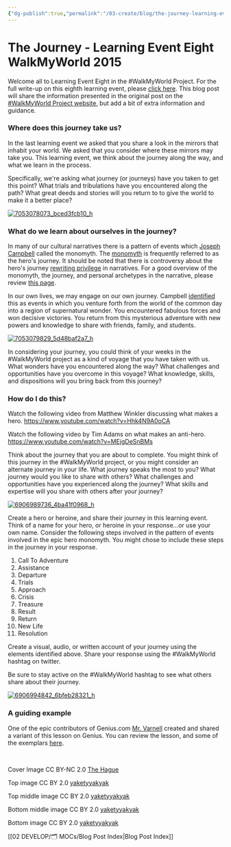 ```yaml
---
{"dg-publish":true,"permalink":"/03-create/blog/the-journey-learning-event-eight-walk-my-world-2015/","title":"The Journey - Learning Event Eight #WalkMyWorld 2015","tags":["walkmyworld"]}
---
```


# The Journey - Learning Event Eight WalkMyWorld 2015

Welcome all to Learning Event Eight in the #WalkMyWorld Project. For the full write-up on this eighth learning event, please [click here](https://sites.google.com/site/walkmyworldproject/2015-learning-events/the-journey). This blog post will share the information presented in the original post on the [#WalkMyWorld Project website](https://sites.google.com/site/walkmyworldproject/), but add a bit of extra information and guidance.

### Where does this journey take us?

In the last learning event we asked that you share a look in the mirrors that inhabit your world. We asked that you consider where these mirrors may take you. This learning event, we think about the journey along the way, and what we learn in the process.

Specifically, we're asking what journey (or journeys) have you taken to get this point? What trials and tribulations have you encountered along the path? What great deeds and stories will you return to to give the world to make it a better place?

[![7053078073_bced3fcb10_h](images/7053078073_bced3fcb10_h-750x380.jpg)](http://wiobyrne.com/wp-content/uploads/2015/03/7053078073_bced3fcb10_h.jpg)

### What do we learn about ourselves in the journey?

In many of our cultural narratives there is a pattern of events which [Joseph Campbell](http://en.wikipedia.org/wiki/Joseph_Campbell) called the monomyth. The [monomyth](http://en.wikipedia.org/wiki/Monomyth) is frequently referred to as the hero's journey. It should be noted that there is controversy about the hero's journey [rewriting privilege](http://goodmenproject.com/featured-content/heros-journey-vs-heroines-journey-rewriting-privilege/) in narratives. For a good overview of the monomyth, the journey, and personal archetypes in the narrative, please review [this page](http://www.thewritersjourney.com/hero's_journey.htm#Hero).

In our own lives, we may engage on our own journey. Campbell [identified](http://en.wikipedia.org/wiki/The_Hero_with_a_Thousand_Faces) this as events in which you venture forth from the world of the common day into a region of supernatural wonder. You encountered fabulous forces and won decisive victories. You return from this mysterious adventure with new powers and knowledge to share with friends, family, and students.

[![7053079829_5d48baf2a7_h](images/7053079829_5d48baf2a7_h-750x380.jpg)](http://wiobyrne.com/wp-content/uploads/2015/03/7053079829_5d48baf2a7_h.jpg)

In considering your journey, you could think of your weeks in the #WalkMyWorld project as a kind of voyage that you have taken with us. What wonders have you encountered along the way? What challenges and opportunities have you overcome in this voyage? What knowledge, skills, and dispositions will you bring back from this journey?

### How do I do this?

Watch the following video from Matthew Winkler discussing what makes a hero. https://www.youtube.com/watch?v=Hhk4N9A0oCA

Watch the following video by Tim Adams on what makes an anti-hero. https://www.youtube.com/watch?v=MEjgDeSnBMs

Think about the journey that you are about to complete. You might think of this journey in the #WalkMyWorld project, or you might consider an alternate journey in your life. What journey speaks the most to you? What journey would you like to share with others? What challenges and opportunities have you experienced along the journey? What skills and expertise will you share with others after your journey?

[![6906989736_4ba41f0968_h](images/6906989736_4ba41f0968_h-750x380.jpg)](http://wiobyrne.com/wp-content/uploads/2015/03/6906989736_4ba41f0968_h.jpg)

Create a hero or heroine, and share their journey in this learning event. Think of a name for your hero, or heroine in your response...or use your own name. Consider the following steps involved in the pattern of events involved in the epic hero monomyth. You might chose to include these steps in the journey in your response.

1. Call To Adventure
2. Assistance
3. Departure
4. Trials
5. Approach
6. Crisis
7. Treasure
8. Result
9. Return
10. New Life
11. Resolution

Create a visual, audio, or written account of your journey using the elements identified above. Share your response using the #WalkMyWorld hashtag on twitter.

Be sure to stay active on the #WalkMyWorld hashtag to see what others share about their journey.

[![6906994842_6bfeb28321_h](images/6906994842_6bfeb28321_h-750x380.jpg)](http://wiobyrne.com/wp-content/uploads/2015/03/6906994842_6bfeb28321_h.jpg)

### A guiding example

One of the epic contributors of Genius.com [Mr. Varnell](http://genius.com/artists/Mr-varnell) created and shared a variant of this lesson on Genius. You can review the lesson, and some of the exemplars [here](http://genius.com/Mr-varnell-the-epic-hero-monomyth-instructions-annotated/).

 

Cover Image CC BY-NC 2.0 [The Hague](https://www.flickr.com/photos/38971527@N04/5924950320/in/photolist-5gbuuC-8DrTwR-asTgK3-asTgSL-asQDPr-asQDHv-asQDxT-asQDBB-asQDLv-asTgU9-asQDJz-asQDA4-asQDDB-asQDCk-asTgLY-5g7ajD-5gbuvN-nXyxwd-e5PwXt-e5Pxd4-buyEs4-a2yViS-od1RdY-od1Pq9-od1YNh-oeZxvu-nXy9o1-od1Qey-nXysQS-of3Z76-ogPUV2-nXzqCa-of3QzX-oeZHk9-nXyweK-nXyKXX-oeL7ct-ogPP1X-oeL4Ep-oeSWEb-nXysyE-ogPD7P-nXyDZ4-oeZAnm-oeSSbS-nXyb8o-oeZzyC-nXymJm-oeL81T-ogPHLD)

Top image CC BY 2.0 [yaketyyakyak](https://www.flickr.com/photos/yaketyyakyak/7053078073)

Top middle image CC BY 2.0 [yaketyyakyak](https://www.flickr.com/photos/yaketyyakyak/7053079829)

Bottom middle image CC BY 2.0 [yaketyyakyak](https://www.flickr.com/photos/yaketyyakyak/6906989736)

Bottom image CC BY 2.0 [yaketyyakyak](https://www.flickr.com/photos/yaketyyakyak/6906994842)

[[02 DEVELOP/🗂️ MOCs/Blog Post Index\|Blog Post Index]]